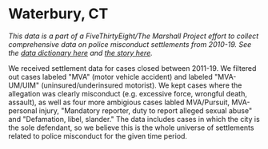 # Waterbury, CT

*This data is a part of a FiveThirtyEight/The Marshall Project effort to collect comprehensive data on police misconduct settlements from 2010-19. See the [data dictionary here](../) and [the story here](https://fivethirtyeight.com/features/police-misconduct-costs-cities-millions-every-year-but-thats-where-the-accountability-ends).*

We received settlement data for cases closed between 2011-19. We filtered out cases labeled "MVA" (motor vehicle accident) and labeled "MVA- UM/UIM" (uninsured/underinsured motorist). We kept cases where the allegation was clearly misconduct (e.g. excessive force, wrongful death, assault), as well as four more ambigious cases labled MVA/Pursuit, MVA-personal injury, "Mandatory reporter, duty to report alleged sexual abuse" and "Defamation, libel, slander." The data includes cases in which the city is the sole defendant, so we believe this is the whole universe of settlements related to police misconduct for the given time period.
